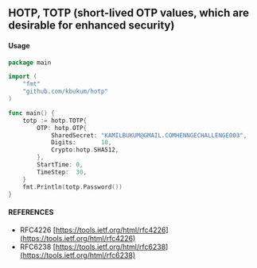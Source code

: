 ## HOTP, TOTP (short-lived OTP values, which are desirable for enhanced security)

#### Usage

```go
package main

import (
	"fmt"
	"github.com/kbukum/hotp"
)

func main() {
	totp := hotp.TOTP{
		OTP: hotp.OTP{
			SharedSecret: "KAMILBUKUM@GMAIL.COMHENNGECHALLENGE003",
			Digits:       10,
			Crypto:hotp.SHA512,
		},
		StartTime: 0,
		TimeStep:  30,
	}
	fmt.Println(totp.Password())
}

```
   
#### REFERENCES
* RFC4226 [https://tools.ietf.org/html/rfc4226](https://tools.ietf.org/html/rfc4226)
* RFC6238 [https://tools.ietf.org/html/rfc6238](https://tools.ietf.org/html/rfc6238)



